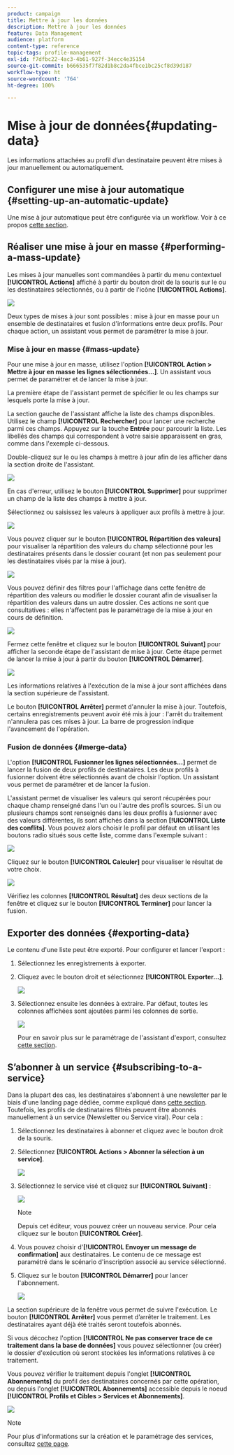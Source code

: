 ```yaml
---
product: campaign
title: Mettre à jour les données
description: Mettre à jour les données
feature: Data Management
audience: platform
content-type: reference
topic-tags: profile-management
exl-id: f7dfbc22-4ac3-4b61-927f-34ecc4e35154
source-git-commit: b666535f7f82d1b8c2da4fbce1bc25cf8d39d187
workflow-type: ht
source-wordcount: '764'
ht-degree: 100%

---
```


# Mise à jour de données{#updating-data}



Les informations attachées au profil d’un destinataire peuvent être mises à jour manuellement ou automatiquement.

## Configurer une mise à jour automatique {#setting-up-an-automatic-update}

Une mise à jour automatique peut être configurée via un workflow. Voir à ce propos [cette section](../../workflow/using/update-data.md).

## Réaliser une mise à jour en masse {#performing-a-mass-update}

Les mises à jour manuelles sont commandées à partir du menu contextuel **[!UICONTROL Actions]** affiché à partir du bouton droit de la souris sur le ou les destinataires sélectionnés, ou à partir de l&#39;icône **[!UICONTROL Actions]**.

![](assets/s_ncs_user_action_icon.png)

Deux types de mises à jour sont possibles : mise à jour en masse pour un ensemble de destinataires et fusion d&#39;informations entre deux profils. Pour chaque action, un assistant vous permet de paramétrer la mise à jour.

### Mise à jour en masse {#mass-update}

Pour une mise à jour en masse, utilisez l&#39;option **[!UICONTROL Action > Mettre à jour en masse les lignes sélectionnées...]**. Un assistant vous permet de paramétrer et de lancer la mise à jour.

La première étape de l&#39;assistant permet de spécifier le ou les champs sur lesquels porte la mise à jour.

La section gauche de l&#39;assistant affiche la liste des champs disponibles. Utilisez le champ **[!UICONTROL Rechercher]** pour lancer une recherche parmi ces champs. Appuyez sur la touche **Entrée** pour parcourir la liste. Les libellés des champs qui correspondent à votre saisie apparaissent en gras, comme dans l&#39;exemple ci-dessous.

Double-cliquez sur le ou les champs à mettre à jour afin de les afficher dans la section droite de l&#39;assistant.

![](assets/s_ncs_user_update_wizard01_1.png)

En cas d&#39;erreur, utilisez le bouton **[!UICONTROL Supprimer]** pour supprimer un champ de la liste des champs à mettre à jour.

Sélectionnez ou saisissez les valeurs à appliquer aux profils à mettre à jour.

![](assets/s_ncs_user_update_wizard01_12.png)

Vous pouvez cliquer sur le bouton **[!UICONTROL Répartition des valeurs]** pour visualiser la répartition des valeurs du champ sélectionné pour les destinataires présents dans le dossier courant (et non pas seulement pour les destinataires visés par la mise à jour).

![](assets/s_ncs_user_update_wizard01_2.png)

Vous pouvez définir des filtres pour l&#39;affichage dans cette fenêtre de répartition des valeurs ou modifier le dossier courant afin de visualiser la répartition des valeurs dans un autre dossier. Ces actions ne sont que consultatives : elles n&#39;affectent pas le paramétrage de la mise à jour en cours de définition.

![](assets/s_ncs_user_update_wizard01_3.png)

Fermez cette fenêtre et cliquez sur le bouton **[!UICONTROL Suivant]** pour afficher la seconde étape de l&#39;assistant de mise à jour. Cette étape permet de lancer la mise à jour à partir du bouton **[!UICONTROL Démarrer]**.

![](assets/s_ncs_user_update_wizard01_4.png)

Les informations relatives à l&#39;exécution de la mise à jour sont affichées dans la section supérieure de l&#39;assistant.

Le bouton **[!UICONTROL Arrêter]** permet d&#39;annuler la mise à jour. Toutefois, certains enregistrements peuvent avoir été mis à jour : l&#39;arrêt du traitement n&#39;annulera pas ces mises à jour. La barre de progression indique l&#39;avancement de l&#39;opération.

### Fusion de données {#merge-data}

L&#39;option **[!UICONTROL Fusionner les lignes sélectionnées...]** permet de lancer la fusion de deux profils de destinataires. Les deux profils à fusionner doivent être sélectionnés avant de choisir l&#39;option. Un assistant vous permet de paramétrer et de lancer la fusion.

L&#39;assistant permet de visualiser les valeurs qui seront récupérées pour chaque champ renseigné dans l&#39;un ou l&#39;autre des profils sources. Si un ou plusieurs champs sont renseignés dans les deux profils à fusionner avec des valeurs différentes, ils sont affichés dans la section **[!UICONTROL Liste des conflits]**. Vous pouvez alors choisir le profil par défaut en utilisant les boutons radio situés sous cette liste, comme dans l&#39;exemple suivant :

![](assets/s_ncs_user_merge_wizard01_1.png)

Cliquez sur le bouton **[!UICONTROL Calculer]** pour visualiser le résultat de votre choix.

![](assets/s_ncs_user_merge_wizard01_2.png)

Vérifiez les colonnes **[!UICONTROL Résultat]** des deux sections de la fenêtre et cliquez sur le bouton **[!UICONTROL Terminer]** pour lancer la fusion.

## Exporter des données {#exporting-data}

Le contenu d&#39;une liste peut être exporté. Pour configurer et lancer l&#39;export :

1. Sélectionnez les enregistrements à exporter.
1. Cliquez avec le bouton droit et sélectionnez **[!UICONTROL Exporter...]**.

   ![](assets/s_ncs_user_export_list.png)

1. Sélectionnez ensuite les données à extraire. Par défaut, toutes les colonnes affichées sont ajoutées parmi les colonnes de sortie.

   ![](assets/s_ncs_user_export_list_start.png)

   Pour en savoir plus sur le paramétrage de l&#39;assistant d&#39;export, consultez [cette section](../../platform/using/executing-export-jobs.md).

## S’abonner à un service {#subscribing-to-a-service}

Dans la plupart des cas, les destinataires s&#39;abonnent à une newsletter par le biais d&#39;une landing page dédiée, comme expliqué dans [cette section](../../delivery/using/managing-subscriptions.md). Toutefois, les profils de destinataires filtrés peuvent être abonnés manuellement à un service (Newsletter ou Service viral). Pour cela :

1. Sélectionnez les destinataires à abonner et cliquez avec le bouton droit de la souris.
1. Sélectionnez **[!UICONTROL Actions > Abonner la sélection à un service]**.

   ![](assets/s_ncs_user_selection_subscribe_service.png)

1. Sélectionnez le service visé et cliquez sur **[!UICONTROL Suivant]** :

   ![](assets/s_ncs_user_selection_subscribe_service_2.png)

   >[!NOTE]
   >
   >Depuis cet éditeur, vous pouvez créer un nouveau service. Pour cela cliquez sur le bouton **[!UICONTROL Créer]**.

1. Vous pouvez choisir d&#39;**[!UICONTROL Envoyer un message de confirmation]** aux destinataires. Le contenu de ce message est paramétré dans le scénario d&#39;inscription associé au service sélectionné.
1. Cliquez sur le bouton **[!UICONTROL Démarrer]** pour lancer l&#39;abonnement.

   ![](assets/s_ncs_user_selection_subscribe_service_3.png)

La section supérieure de la fenêtre vous permet de suivre l&#39;exécution. Le bouton **[!UICONTROL Arrêter]** vous permet d’arrêter le traitement. Les destinataires ayant déjà été traités seront toutefois abonnés.

Si vous décochez l&#39;option **[!UICONTROL Ne pas conserver trace de ce traitement dans la base de données]** vous pouvez sélectionner (ou créer) le dossier d&#39;exécution où seront stockées les informations relatives à ce traitement.

Vous pouvez vérifier le traitement depuis l&#39;onglet **[!UICONTROL Abonnements]** du profil des destinataires concernés par cette opération, ou depuis l&#39;onglet **[!UICONTROL Abonnements]** accessible depuis le noeud **[!UICONTROL Profils et Cibles > Services et Abonnements]**.

![](assets/s_ncs_user_selection_subscribe_service_4.png)

>[!NOTE]
>
>Pour plus d&#39;informations sur la création et le paramétrage des services, consultez [cette page](../../delivery/using/managing-subscriptions.md).
